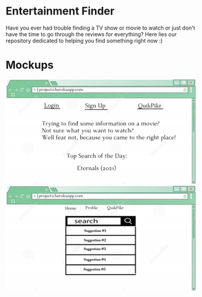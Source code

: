 # Entertainment Finder

Have you ever had trouble finding a TV show or movie to watch or just don't have the time to go through the reviews for everything? Here lies our repository dedicated to helping you find something right now :)

# Mockups

![Welcome Page](https://raw.githubusercontent.com/adansinghani1/Entertainment-Finder/master/imgs/welcome-page.png)
![Main Page](https://raw.githubusercontent.com/adansinghani1/Entertainment-Finder/master/imgs/main-page.png)
